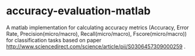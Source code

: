 # accuracy-evaluation-matlab
A matlab implementation for calculating accuracy metrics (Accuracy, Error Rate, Precision(micro/macro), Recall(micro/macro), Fscore(micro/macro)) for classification tasks based on paper http://www.sciencedirect.com/science/article/pii/S0306457309000259 .
